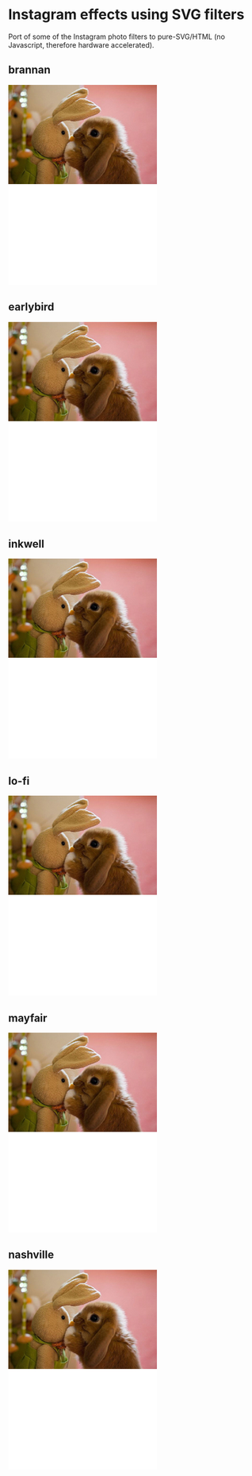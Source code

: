 # Instagram effects using SVG filters

Port of some of the Instagram photo filters to pure-SVG/HTML (no Javascript, therefore hardware accelerated).

## brannan

<img src="animals.jpg" />
<img src="brannan.svg" width="300" height="200" />

## earlybird

<img src="animals.jpg" />
<img src="earlybird.svg" width="300" height="200" />

## inkwell

<img src="animals.jpg" />
<img src="inkwell.svg" width="300" height="200" />

## lo-fi

<img src="animals.jpg" />
<img src="lo-fi.svg" width="300" height="200" />

## mayfair

<img src="animals.jpg" />
<img src="mayfair.svg" width="300" height="200" />

## nashville

<img src="animals.jpg" />
<img src="nashville.svg" width="300" height="200" />
